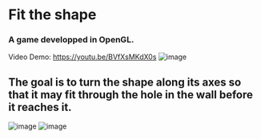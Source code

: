# Fit the shape
### A game developped in OpenGL. 


Video Demo: https://youtu.be/BVfXsMKdX0s
![image](https://user-images.githubusercontent.com/53094076/236641494-277dd30f-5ee5-48a5-9ded-65acadd90399.png)
## The goal is to turn the shape along its axes so that it may fit through the hole in the wall before it reaches it.
![image](https://user-images.githubusercontent.com/53094076/236641569-74410764-4ed1-4603-b916-b5abe436a72f.png)
![image](https://user-images.githubusercontent.com/53094076/236641648-814ab345-ce60-4260-9f65-f85f72a6d6aa.png)


